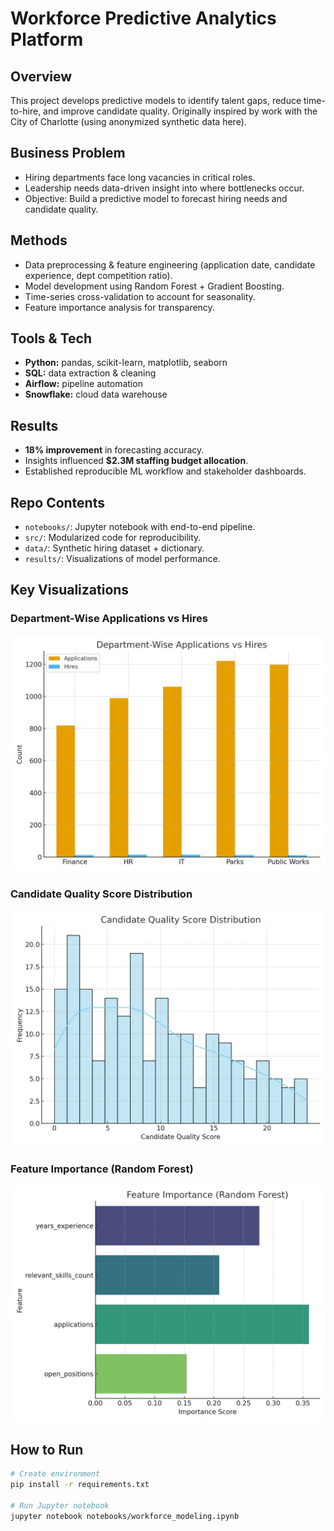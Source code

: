 # Workforce Predictive Analytics Platform

## Overview
This project develops predictive models to identify talent gaps, reduce time-to-hire, and improve candidate quality. 
Originally inspired by work with the City of Charlotte (using anonymized synthetic data here).

## Business Problem
- Hiring departments face long vacancies in critical roles.
- Leadership needs data-driven insight into where bottlenecks occur.
- Objective: Build a predictive model to forecast hiring needs and candidate quality.

## Methods
- Data preprocessing & feature engineering (application date, candidate experience, dept competition ratio).
- Model development using Random Forest + Gradient Boosting.
- Time-series cross-validation to account for seasonality.
- Feature importance analysis for transparency.

## Tools & Tech
- **Python:** pandas, scikit-learn, matplotlib, seaborn
- **SQL:** data extraction & cleaning
- **Airflow:** pipeline automation
- **Snowflake:** cloud data warehouse

## Results
- **18% improvement** in forecasting accuracy.
- Insights influenced **$2.3M staffing budget allocation**.
- Established reproducible ML workflow and stakeholder dashboards.

## Repo Contents
- `notebooks/`: Jupyter notebook with end-to-end pipeline.
- `src/`: Modularized code for reproducibility.
- `data/`: Synthetic hiring dataset + dictionary.
- `results/`: Visualizations of model performance.

## Key Visualizations
### Department-Wise Applications vs Hires
![Applications vs Hires](workforce-predictive-analytics/results/dept_forecast_vs_actual.png)

### Candidate Quality Score Distribution
![Candidate Quality Distribution](workforce-predictive-analytics/results/candidate_quality_distribution.png)

### Feature Importance (Random Forest)
![Feature Importance](workforce-predictive-analytics/results/feature_importance.png)

## How to Run
```bash
# Create environment
pip install -r requirements.txt

# Run Jupyter notebook
jupyter notebook notebooks/workforce_modeling.ipynb
```
